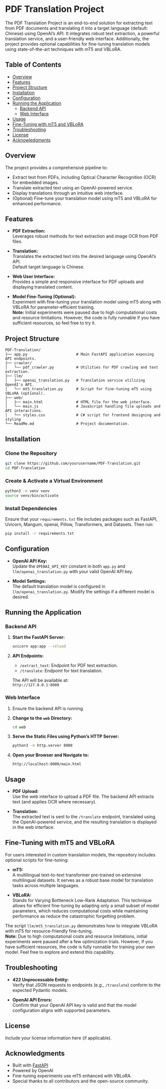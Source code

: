 # PDF Translation Project

The PDF Translation Project is an end-to-end solution for extracting text from PDF documents and translating it into a target language (default: Chinese) using OpenAI’s API. It integrates robust text extraction, a powerful translation service, and a user-friendly web interface. Additionally, the project provides optional capabilities for fine-tuning translation models using state-of-the-art techniques with mT5 and VBLoRA.

## Table of Contents

- [Overview](#overview)
- [Features](#features)
- [Project Structure](#project-structure)
- [Installation](#installation)
- [Configuration](#configuration)
- [Running the Application](#running-the-application)
  - [Backend API](#backend-api)
  - [Web Interface](#web-interface)
- [Usage](#usage)
- [Fine-Tuning with mT5 and VBLoRA](#fine-tuning-with-mt5-and-vblora)
- [Troubleshooting](#troubleshooting)
- [License](#license)
- [Acknowledgments](#acknowledgments)

## Overview

The project provides a comprehensive pipeline to:

- Extract text from PDFs, including Optical Character Recognition (OCR) for embedded images.
- Translate extracted text using an OpenAI-powered service.
- Display translations through an intuitive web interface.
- (Optional) Fine-tune your translation model using mT5 and VBLoRA for enhanced performance.

## Features

- **PDF Extraction:**  
  Leverages robust methods for text extraction and image OCR from PDF files.
  
- **Translation:**  
  Translates the extracted text into the desired language using OpenAI’s API.  
  Default target language is Chinese.
  
- **Web User Interface:**  
  Provides a simple and responsive interface for PDF uploads and displaying translated content.
  
- **Model Fine-Tuning (Optional):**  
  Experiment with fine-tuning your translation model using mT5 along with VBLoRA for parameter-efficient training.  
  **Note:** Initial experiments were paused due to high computational costs and resource limitations. However, the code is fully runnable if you have sufficient resources, so feel free to try it.

## Project Structure

```
PDF-Translation/
├── app.py                      # Main FastAPI application exposing API endpoints.
├── crawler/
│   └── pdf_crawler.py          # Utilities for PDF crawling and text extraction.
├── llm/
│   ├── openai_translation.py   # Translation service utilizing OpenAI's API.
│   └── mt5_translation.py      # Script for fine-tuning mT5 using VBLoRA (optional).
├── web/
│   ├── main.html               # HTML file for the web interface.
│   └── main.js                 # JavaScript handling file uploads and API interactions.
│   └── styles.css              # C# script for frontend designing and styling
└── ReadMe.md                   # Project documentation.
```

## Installation

### Clone the Repository

```bash
git clone https://github.com/yourusername/PDF-Translation.git
cd PDF-Translation
```

### Create & Activate a Virtual Environment

```bash
python3 -m venv venv
source venv/bin/activate
```

### Install Dependencies

Ensure that your `requirements.txt` file includes packages such as FastAPI, Uvicorn, Mangum, openai, Pillow, Transformers, and Datasets. Then run:

```bash
pip install -r requirements.txt
```

## Configuration

- **OpenAI API Key:**  
  Update the `OPENAI_API_KEY` constant in both `app.py` and `llm/openai_translation.py` with your valid OpenAI API key.

- **Model Settings:**  
  The default translation model is configured in `llm/openai_translation.py`. Modify the settings if a different model is desired.

## Running the Application

### Backend API

1. **Start the FastAPI Server:**

   ```bash
   uvicorn app:app --reload
   ```

2. **API Endpoints:**

   - `/extract_text`: Endpoint for PDF text extraction.
   - `/translate`: Endpoint for text translation.

   The API will be available at:  
   `http://127.0.0.1:8000`

### Web Interface

1. Ensure the backend API is running.
2. **Change to the `web` Directory:**

   ```bash
   cd web
   ```

3. **Serve the Static Files using Python’s HTTP Server:**

   ```bash
   python3 -m http.server 8000
   ```

4. **Open your Browser and Navigate to:**

   ```
   http://localhost:8000/main.html
   ```

## Usage

- **PDF Upload:**  
  Use the web interface to upload a PDF file. The backend API extracts text (and applies OCR where necessary).

- **Translation:**  
  The extracted text is sent to the `/translate` endpoint, translated using the OpenAI-powered service, and the resulting translation is displayed in the web interface.

## Fine-Tuning with mT5 and VBLoRA

For users interested in custom translation models, the repository includes optional scripts for fine-tuning:

- **mT5:**  
  A multilingual text-to-text transformer pre-trained on extensive multilingual datasets. It serves as a robust base model for translation tasks across multiple languages.

- **VBLoRA:**  
  Stands for Varying Bottleneck Low-Rank Adaptation. This technique allows for efficient fine-tuning by adapting only a small subset of model parameters, which reduces computational costs while maintaining performance as reduce the catastrophic forgetting problem.

The script `llm/mt5_translation.py` demonstrates how to integrate VBLoRA with mT5 for resource-friendly fine-tuning.  
**Note:** Due to high computational costs and resource limitations, initial experiments were paused after a few optimization trials. However, if you have sufficient resources, the code is fully runnable for training your own model. Feel free to explore and extend this capability.

## Troubleshooting

- **422 Unprocessable Entity:**  
  Verify that JSON requests to endpoints (e.g., `/translate`) conform to the expected Pydantic models.

- **OpenAI API Errors:**  
  Confirm that your OpenAI API key is valid and that the model configuration aligns with supported parameters.

## License

Include your license information here (if applicable).

## Acknowledgments

- Built with [FastAPI](https://fastapi.tiangolo.com/)
- Powered by OpenAI
- Fine-tuning experiments use mT5 enhanced with VBLoRA.
- Special thanks to all contributors and the open-source community.